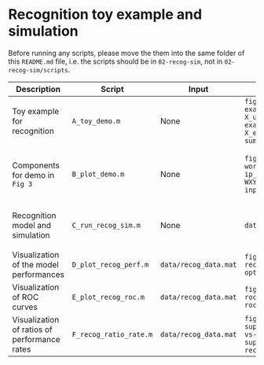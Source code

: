 # Recognition toy example and simulation

Before running any scripts, please move the them into the same folder of this `README.md` file, i.e. the scripts should be in `02-recog-sim`, not in `02-recog-sim/scripts`.

| Description  | Script | Input | Output | Manuscript | Notes |
| --- | --- | --- | --- | --- | --- |
| Toy example for recognition | `A_toy_demo.m` | None | `figures/toy-recog` <br/> `example-uniform_combo-at-X_uniform.pdf` <br/> `example-equal_combo-at-X_equal.pdf` <br/> `summary.pdf` | `Fig 2` <br/> `2a` <br/> `2b` <br/> `2c,d` | |
| Components for demo in `Fig 3` | `B_plot_demo.m` | None | `figures/demo` <br/> `words.pdf` <br/> `ip_heaviside.pdf` <br/> `WXY_alphaW-noverlap.pdf` <br/>`inpout_percentcomplete.pdf` | `Fig 3` <br/> Latex words  <br/> part of `3a` <br/> `3b` <br/> `3c` | |
| Recognition model and simulation | `C_run_recog_sim.m` | None | `data/recog_data.mat` | data of `Fig 4, 5c` | this file is also copied to `03-bioldata-anly/data/model-data` |
| Visualization of the model performances | `D_plot_recog_perf.m` | `data/recog_data.mat` | `figures/main-recog` <br/> `recog-perf.pdf` <br/> `optim-dtheta.pdf` | `Fig 4` <br/> `4a` <br/> `4d` | |
| Visualization of ROC curves | `E_plot_recog_roc.m` | `data/recog_data.mat` | `figures/main-recog` <br/> `roc-curves.pdf` <br/> `roc-auc.pdf` | `Fig 4` <br/> `4b` | `roc-auc.pdf` is just supplemental |
| Visualization of ratios of performance rates | `F_recog_ratio_rate.m` | `data/recog_data.mat` | `figures/main-recog` <br/> `supp_recognition_nPRratio-vs-recognition_TPR.pdf` <br/>  `supp_recognition_PLLR-vs-recognition_TPR.pdf` | Not in MS | supplemental |
